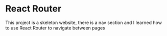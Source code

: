 # React Router

This project is a skeleton website, there is a nav section and I learned how to use React Router to navigate between pages 

